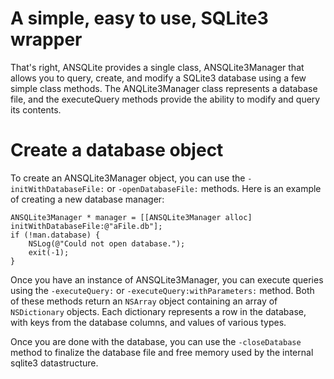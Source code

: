 A simple, easy to use, SQLite3 wrapper
======================================

That's right, ANSQLite provides a single class, ANSQLite3Manager that allows you to query, create, and modify a SQLite3 database using a few simple class methods.  The ANQLite3Manager class represents a database file, and the executeQuery methods provide the ability to modify and query its contents.

Create a database object
==================================

To create an ANSQLite3Manager object, you can use the ```-initWithDatabaseFile:``` or ```-openDatabaseFile:``` methods.  Here is an example of creating a new database manager:

    ANSQLite3Manager * manager = [[ANSQLite3Manager alloc] initWithDatabaseFile:@"aFile.db"];
    if (!man.database) {
        NSLog(@"Could not open database.");
        exit(-1);
    }

Once you have an instance of ANSQLite3Manager, you can execute queries using the ```-executeQuery:``` or ```-executeQuery:withParameters:``` method.  Both of these methods return an ```NSArray``` object containing an array of ```NSDictionary``` objects.  Each dictionary represents a row in the database, with keys from the database columns, and values of various types.

Once you are done with the database, you can use the ```-closeDatabase``` method to finalize the database file and free memory used by the internal sqlite3 datastructure.
